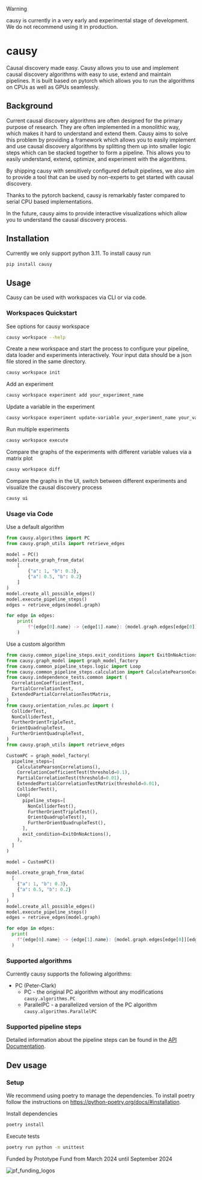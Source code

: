 > [!WARNING]
> causy is currently in a very early and experimental stage of development. We do not recommend using it in production.
# causy

Causal discovery made easy. Causy allows you to use and implement causal discovery algorithms with easy to use, extend and maintain pipelines. It is built based on pytorch which allows you to run the algorithms on CPUs as well as GPUs seamlessly.

## Background

Current causal discovery algorithms are often designed for the primary purpose of research. They are often implemented in a monolithic way, which makes it hard to understand and extend them. Causy aims to solve this problem by providing a framework which allows you to easily implement and use causal discovery algorithms by splitting them up into smaller logic steps which can be stacked together to form a pipeline. This allows you to easily understand, extend, optimize, and experiment with the algorithms.

By shipping causy with sensitively configured default pipelines, we also aim to provide a tool that can be used by non-experts to get started with causal discovery.

Thanks to the pytorch backend, causy is remarkably faster compared to serial CPU based implementations. 

In the future, causy aims to provide interactive visualizations which allow you to understand the causal discovery process.

## Installation
Currently we only support python 3.11. To install causy run
```bash
pip install causy
```

## Usage
Causy can be used with workspaces via CLI or via code. 

### Workspaces Quickstart

See options for causy workspace
```bash
causy workspace --help
```

Create a new workspace and start the process to configure your pipeline, data loader and experiments interactively. Your  input data should be a json file stored in the same directory. 
```bash
causy workspace init
```

Add an experiment 
```bash
causy workspace experiment add your_experiment_name
```

Update a variable in the experiment
```bash
causy workspace experiment update-variable your_experiment_name your_variable_name your_variable_value 
```

Run multiple experiments
```bash
causy workspace execute 
```

Compare the graphs of the experiments with different variable values via a matrix plot
```bash
causy workspace diff
```

Compare the graphs in the UI, switch between different experiments and visualize the causal discovery process
```bash
causy ui
```

### Usage via Code

Use a default algorithm

```python
from causy.algorithms import PC
from causy.graph_utils import retrieve_edges

model = PC()
model.create_graph_from_data(
    [
        {"a": 1, "b": 0.3},
        {"a": 0.5, "b": 0.2}
    ]
)
model.create_all_possible_edges()
model.execute_pipeline_steps()
edges = retrieve_edges(model.graph)

for edge in edges:
    print(
        f"{edge[0].name} -> {edge[1].name}: {model.graph.edges[edge[0]][edge[1]]}"
    )

```

Use a custom algorithm

```python
from causy.common_pipeline_steps.exit_conditions import ExitOnNoActions
from causy.graph_model import graph_model_factory
from causy.common_pipeline_steps.logic import Loop
from causy.common_pipeline_steps.calculation import CalculatePearsonCorrelations
from causy.independence_tests.common import (
  CorrelationCoefficientTest,
  PartialCorrelationTest,
  ExtendedPartialCorrelationTestMatrix,
)
from causy.orientation_rules.pc import (
  ColliderTest,
  NonColliderTest,
  FurtherOrientTripleTest,
  OrientQuadrupleTest,
  FurtherOrientQuadrupleTest,
)
from causy.graph_utils import retrieve_edges

CustomPC = graph_model_factory(
  pipeline_steps=[
    CalculatePearsonCorrelations(),
    CorrelationCoefficientTest(threshold=0.1),
    PartialCorrelationTest(threshold=0.01),
    ExtendedPartialCorrelationTestMatrix(threshold=0.01),
    ColliderTest(),
    Loop(
      pipeline_steps=[
        NonColliderTest(),
        FurtherOrientTripleTest(),
        OrientQuadrupleTest(),
        FurtherOrientQuadrupleTest(),
      ],
      exit_condition=ExitOnNoActions(),
    ),
  ]
)

model = CustomPC()

model.create_graph_from_data(
  [
    {"a": 1, "b": 0.3},
    {"a": 0.5, "b": 0.2}
  ]
)
model.create_all_possible_edges()
model.execute_pipeline_steps()
edges = retrieve_edges(model.graph)

for edge in edges:
  print(
    f"{edge[0].name} -> {edge[1].name}: {model.graph.edges[edge[0]][edge[1]]}"
  )
```

### Supported algorithms
Currently causy supports the following algorithms:
- PC (Peter-Clark)
  - PC - the original PC algorithm without any modifications ```causy.algorithms.PC```
  - ParallelPC - a parallelized version of the PC algorithm ```causy.algorithms.ParallelPC```

### Supported pipeline steps
Detailed information about the pipeline steps can be found in the [API Documentation](https://causy-dev.github.io/causy/causy.html).

## Dev usage

### Setup
We recommend using poetry to manage the dependencies. To install poetry follow the instructions on https://python-poetry.org/docs/#installation.

Install dependencies
```bash
poetry install
```

Execute tests
```bash
poetry run python -m unittest
```
Funded by Prototype Fund from March 2024 until September 2024

![pf_funding_logos](https://github.com/causy-dev/causy/assets/94297994/4d8e4b18-dbe0-4549-bf7e-71f8bd24fdac)
